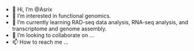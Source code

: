 - 👋 Hi, I’m @Asrix
- 👀 I’m interested in functional genomics.
- 🌱 I’m currently learning RAD-seq data analysis, RNA-seq analysis, and transcriptome and genome assembly.
- 💞️ I’m looking to collaborate on ...
- 📫 How to reach me ...

<!---
Asrix/Asrix is a ✨ special ✨ repository because its `README.md` (this file) appears on your GitHub profile.
You can click the Preview link to take a look at your changes.
--->
